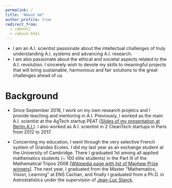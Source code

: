 ```yaml
---
permalink: /
title: "About me"
author_profile: true
redirect_from: 
  - /about/
  - /about.html
---
```


- I am an A.I. scientist passionate about the intellectual challenges of truly understanding A.I. systems and advancing A.I. research. 
- I am also passionate about the ethical and societal aspects related to the A.I. revolution. I sincerely wish to devote my skills to meaningful projects that will bring sustainable, harmonious and fair solutions to the great challenges ahead of us.

# Background

- Since September 2018, I work on my own research projetcs and I provide teaching and mentoring in A.I. Previously, I worked as the main A.I. scientist at the AgTech startup PEAT [[Slides of my presentation at Berlin A.I.](/files/2018-05-23-BerlinAI.pdf)]. I also worked as A.I. scientist in 2 CleanTech startups in Paris from 2012 to 2017.

- Concerning my education, I went through the very selective French system of Grandes Ecoles. I did my last year as an exchange student at the University of Cambridge. There I graduated 1st among all applied mathematics students (~ 100 elite students) in the Part III of the Mathematical Tripos 2008 [[Wikipedia page with list of Mayhew Prize winners](https://en.wikipedia.org/wiki/Mayhew_Prize)]. The next year, I graduated from the Master "Mathematics, Vision, Learning" at ENS Cachan, and finally I graduated from a Ph.D. in Astrostatistics under the supervision of [Jean-Luc Starck](http://jstarck.cosmostat.org/).

